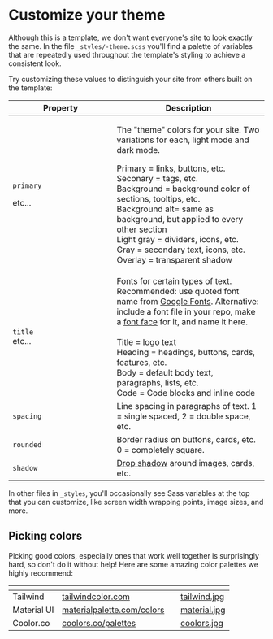 # Customize your theme

Although this is a template, we don't want everyone's site to look exactly the same. In the file `_styles/-theme.scss` you'll find a palette of variables that are repeatedly used throughout the template's styling to achieve a consistent look.&#x20;

Try customizing these values to distinguish your site from others built on the template:

<table><thead><tr><th width="189">Property</th><th>Description</th></tr></thead><tbody><tr><td><p><code>primary</code></p><p>etc...</p></td><td><p>The "theme" colors for your site. Two variations for each, light mode and dark mode.</p><p></p><p>Primary = links, buttons, etc.<br>Seconary = tags, etc.<br>Background = background color of sections, tooltips, etc.<br>Background alt= same as background, but applied to every other section<br>Light gray = dividers, icons, etc.<br>Gray = secondary text, icons, etc.<br>Overlay = transparent shadow</p></td></tr><tr><td><code>title</code><br>etc...</td><td>Fonts for certain types of text. Recommended: use quoted font name from <a href="https://fonts.google.com/">Google Fonts</a>. Alternative: include a font file in your repo, make a <a href="https://developer.mozilla.org/en-US/docs/Web/CSS/@font-face">font face</a> for it, and name it here.<br><br>Title = logo text<br>Heading = headings, buttons, cards, features, etc.<br>Body = default body text, paragraphs, lists, etc.<br>Code = Code blocks and inline code</td></tr><tr><td><code>spacing</code></td><td>Line spacing in paragraphs of text. 1 = single spaced, 2 = double space, etc.</td></tr><tr><td><code>rounded</code></td><td>Border radius on buttons, cards, etc. 0 = completely square.</td></tr><tr><td><code>shadow</code></td><td><a href="https://developer.mozilla.org/en-US/docs/Web/CSS/box-shadow">Drop shadow</a> around images, cards, etc.</td></tr></tbody></table>

In other files in `_styles`, you'll occasionally see Sass variables at the top that you can customize, like screen width wrapping points, image sizes, and more.

## Picking colors

Picking good colors, especially ones that work well together is surprisingly hard, so don't do it without help! Here are some amazing color palettes we highly recommend:

<table data-view="cards"><thead><tr><th></th><th></th><th></th><th data-hidden data-card-cover data-type="files"></th></tr></thead><tbody><tr><td>Tailwind</td><td><a href="https://tailwindcolor.com/">tailwindcolor.com</a></td><td></td><td><a href="../.gitbook/assets/tailwind.jpg">tailwind.jpg</a></td></tr><tr><td>Material UI</td><td><a href="https://www.materialpalette.com/colors">materialpalette.com/colors</a></td><td></td><td><a href="../.gitbook/assets/material.jpg">material.jpg</a></td></tr><tr><td>Coolor.co</td><td><a href="https://coolors.co/palettes/trending">coolors.co/palettes</a></td><td></td><td><a href="../.gitbook/assets/coolors.jpg">coolors.jpg</a></td></tr></tbody></table>
